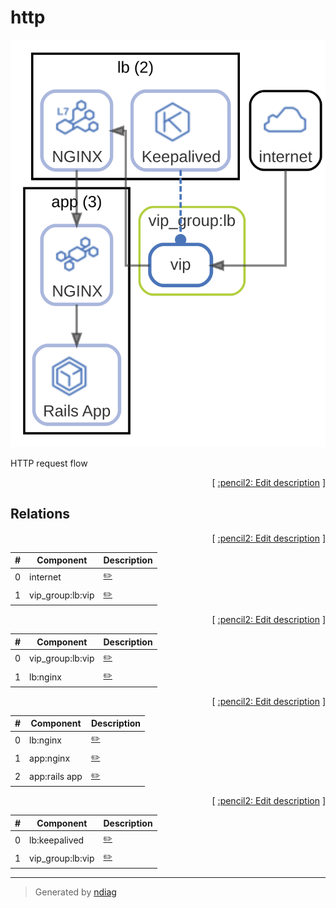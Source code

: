 # http

![view](label-http.svg)

HTTP request flow


<p align="right">
  [ <a href="../../ndiag.descriptions/_label-http.md">:pencil2: Edit description</a> ]
<p>

## Relations

<p align="right">
  [ <a href="../../ndiag.descriptions/_relation-internet-4046636.md">:pencil2: Edit description</a> ]
<p>

| # | Component | Description |
| --- | --- | --- |
| 0 | internet |  <a href="../../ndiag.descriptions/_component-internet.md">:pencil2:</a> |
| 1 | vip_group:lb:vip |  <a href="../../ndiag.descriptions/_component-vip_group_lb_vip.md">:pencil2:</a> |


<p align="right">
  [ <a href="../../ndiag.descriptions/_relation-vip_group_lb_vip-f0e7297.md">:pencil2: Edit description</a> ]
<p>

| # | Component | Description |
| --- | --- | --- |
| 0 | vip_group:lb:vip |  <a href="../../ndiag.descriptions/_component-vip_group_lb_vip.md">:pencil2:</a> |
| 1 | lb:nginx |  <a href="../../ndiag.descriptions/_component-lb_nginx.md">:pencil2:</a> |


<p align="right">
  [ <a href="../../ndiag.descriptions/_relation-lb_nginx-514d407.md">:pencil2: Edit description</a> ]
<p>

| # | Component | Description |
| --- | --- | --- |
| 0 | lb:nginx |  <a href="../../ndiag.descriptions/_component-lb_nginx.md">:pencil2:</a> |
| 1 | app:nginx |  <a href="../../ndiag.descriptions/_component-app_nginx.md">:pencil2:</a> |
| 2 | app:rails app |  <a href="../../ndiag.descriptions/_component-app_rails_app.md">:pencil2:</a> |


<p align="right">
  [ <a href="../../ndiag.descriptions/_relation-lb_keepalived-afc5653.md">:pencil2: Edit description</a> ]
<p>

| # | Component | Description |
| --- | --- | --- |
| 0 | lb:keepalived |  <a href="../../ndiag.descriptions/_component-lb_keepalived.md">:pencil2:</a> |
| 1 | vip_group:lb:vip |  <a href="../../ndiag.descriptions/_component-vip_group_lb_vip.md">:pencil2:</a> |


---

> Generated by [ndiag](https://github.com/k1LoW/ndiag)
